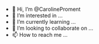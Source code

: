 - 👋 Hi, I’m @CarolineProment
- 👀 I’m interested in ...
- 🌱 I’m currently learning ...
- 💞️ I’m looking to collaborate on ...
- 📫 How to reach me ...

<!---
CarolineProment/CarolineProment is a ✨ special ✨ repository because its `README.md` (this file) appears on your GitHub profile.
You can click the Preview link to take a look at your changes.
--->
